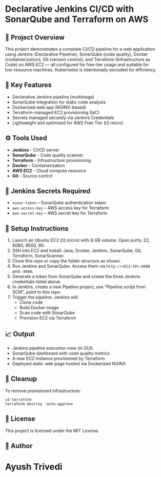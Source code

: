 Declarative Jenkins CI/CD with SonarQube and Terraform on AWS
=============================================================

📌 Project Overview
-------------------

This project demonstrates a complete CI/CD pipeline for a web application using Jenkins (Declarative Pipeline), SonarQube (code quality), Docker (containerization), Git (version control), and Terraform (Infrastructure as Code) on AWS EC2 — all configured for free-tier usage and suitable for low-resource machines. Kubernetes is intentionally excluded for efficiency.

🎯 Key Features
---------------

*   Declarative Jenkins pipeline (multistage)
*   SonarQube integration for static code analysis
*   Dockerized web app (NGINX-based)
*   Terraform-managed EC2 provisioning (IaC)
*   Secrets managed securely via Jenkins Credentials
*   Lightweight and optimized for AWS Free Tier (t2.micro)


⚙️ Tools Used
-------------

*   **Jenkins** - CI/CD server
*   **SonarQube** - Code quality scanner
*   **Terraform** - Infrastructure provisioning
*   **Docker** - Containerization
*   **AWS EC2** - Cloud compute resource
*   **Git** - Source control

🔐 Jenkins Secrets Required
---------------------------

*   `sonar-token` – SonarQube authentication token
*   `aws-access-key` – AWS access key for Terraform
*   `aws-secret-key` – AWS secret key for Terraform

🚀 Setup Instructions
---------------------

1.  Launch an Ubuntu EC2 (t2.micro) with 8 GB volume. Open ports: 22, 8080, 9000, 80.
2.  SSH into EC2 and install: Java, Docker, Jenkins, SonarQube, Git, Terraform, SonarScanner.
3.  Clone this repo or copy the folder structure as shown.
4.  Run Jenkins and SonarQube. Access them via `http://<EC2-IP>:8080` and `:9000`.
5.  Generate a token from SonarQube and create the three Jenkins credentials listed above.
6.  In Jenkins, create a new Pipeline project, use “Pipeline script from SCM”, point to this repo.
7.  Trigger the pipeline. Jenkins will:
    *   Clone code
    *   Build Docker image
    *   Scan code with SonarQube
    *   Provision EC2 via Terraform

📈 Output
---------

*   Jenkins pipeline execution view (in GUI)
*   SonarQube dashboard with code quality metrics
*   A new EC2 instance provisioned by Terraform
*   Deployed static web page hosted via Dockerized NGINX

🧹 Cleanup
----------

To remove provisioned infrastructure:

    cd terraform
    terraform destroy -auto-approve
    
📄 License
----------

This project is licensed under the MIT License.

📝 Author
----------
# Ayush Trivedi